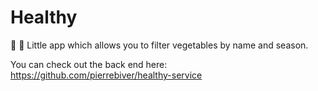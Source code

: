 # Healthy

:herb: :mushroom: Little app which allows you to filter vegetables by name and season.

You can check out the back end here:
https://github.com/pierrebiver/healthy-service

